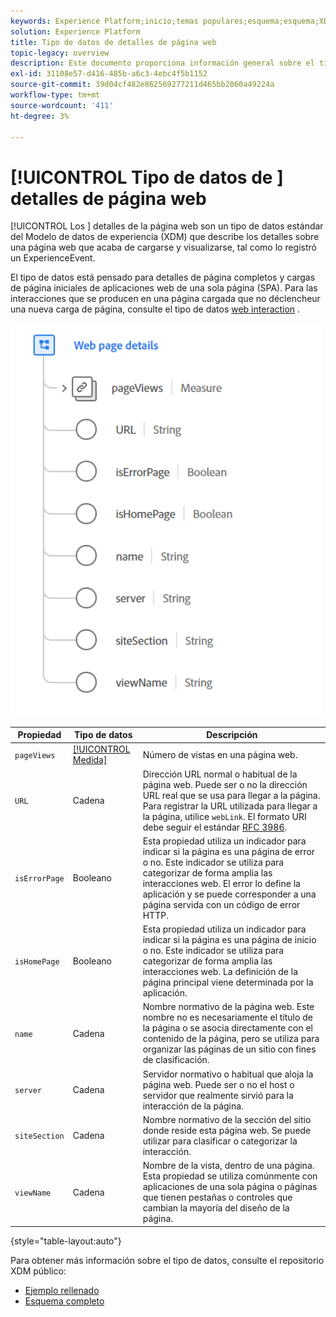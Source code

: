 ```yaml
---
keywords: Experience Platform;inicio;temas populares;esquema;esquema;XDM;campos;esquemas;esquemas;detalles de página web;tipo de datos;tipo de datos;tipo de datos;página web
solution: Experience Platform
title: Tipo de datos de detalles de página web
topic-legacy: overview
description: Este documento proporciona información general sobre el tipo de datos del Modelo de datos de experiencia (XDM) de la página web.
exl-id: 31108e57-d416-485b-a6c3-4ebc4f5b1152
source-git-commit: 39d04cf482e862569277211d465bb2060a49224a
workflow-type: tm+mt
source-wordcount: '411'
ht-degree: 3%

---
```


# [!UICONTROL Tipo de datos de ] detalles de página web

[!UICONTROL Los ] detalles de la página web son un tipo de datos estándar del Modelo de datos de experiencia (XDM) que describe los detalles sobre una página web que acaba de cargarse y visualizarse, tal como lo registró un ExperienceEvent.

El tipo de datos está pensado para detalles de página completos y cargas de página iniciales de aplicaciones web de una sola página (SPA). Para las interacciones que se producen en una página cargada que no déclencheur una nueva carga de página, consulte el tipo de datos [web interaction](./web-interactions.md) .

<img src="../images/data-types/web-page-details.PNG" width="500" /><br />

| Propiedad | Tipo de datos | Descripción |
| --- | --- | --- |
| `pageViews` | [[!UICONTROL Medida]](./measure.md) | Número de vistas en una página web. |
| `URL` | Cadena | Dirección URL normal o habitual de la página web. Puede ser o no la dirección URL real que se usa para llegar a la página. Para registrar la URL utilizada para llegar a la página, utilice `webLink`. El formato URI debe seguir el estándar [RFC 3986](https://tools.ietf.org/html/rfc3986). |
| `isErrorPage` | Booleano | Esta propiedad utiliza un indicador para indicar si la página es una página de error o no. Este indicador se utiliza para categorizar de forma amplia las interacciones web. El error lo define la aplicación y se puede corresponder a una página servida con un código de error HTTP. |
| `isHomePage` | Booleano | Esta propiedad utiliza un indicador para indicar si la página es una página de inicio o no. Este indicador se utiliza para categorizar de forma amplia las interacciones web. La definición de la página principal viene determinada por la aplicación. |
| `name` | Cadena | Nombre normativo de la página web. Este nombre no es necesariamente el título de la página o se asocia directamente con el contenido de la página, pero se utiliza para organizar las páginas de un sitio con fines de clasificación. |
| `server` | Cadena | Servidor normativo o habitual que aloja la página web. Puede ser o no el host o servidor que realmente sirvió para la interacción de la página. |
| `siteSection` | Cadena | Nombre normativo de la sección del sitio donde reside esta página web. Se puede utilizar para clasificar o categorizar la interacción. |
| `viewName` | Cadena | Nombre de la vista, dentro de una página. Esta propiedad se utiliza comúnmente con aplicaciones de una sola página o páginas que tienen pestañas o controles que cambian la mayoría del diseño de la página. |

{style=&quot;table-layout:auto&quot;}

Para obtener más información sobre el tipo de datos, consulte el repositorio XDM público:

* [Ejemplo rellenado](https://github.com/adobe/xdm/blob/master/components/datatypes/web/webpagedetails.example.2.json)
* [Esquema completo](https://github.com/adobe/xdm/blob/master/components/datatypes/web/webpagedetails.schema.json)
